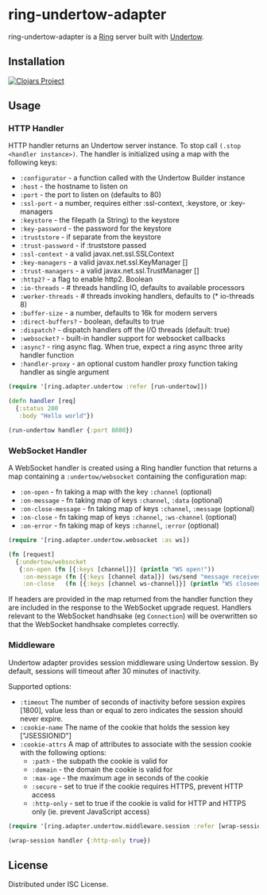 # ring-undertow-adapter

ring-undertow-adapter is a [Ring](https://github.com/ring-clojure/ring) server built with
[Undertow](http://undertow.io).

## Installation

[![Clojars Project](https://img.shields.io/clojars/v/luminus/ring-undertow-adapter.svg)](https://clojars.org/luminus/ring-undertow-adapter)

## Usage

### HTTP Handler

HTTP handler returns an Undertow server instance. To stop call `(.stop <handler instance>)`.
The handler is initialized using a map with the following keys:

* `:configurator` - a function called with the Undertow Builder instance
* `:host` - the hostname to listen on
* `:port` - the port to listen on (defaults to 80)
* `:ssl-port` - a number, requires either :ssl-context, :keystore, or :key-managers
* `:keystore` - the filepath (a String) to the keystore
* `:key-password` - the password for the keystore
* `:truststore` - if separate from the keystore
* `:trust-password` - if :truststore passed
* `:ssl-context` - a valid javax.net.ssl.SSLContext
* `:key-managers` - a valid javax.net.ssl.KeyManager []
* `:trust-managers` - a valid javax.net.ssl.TrustManager []
* `:http2?` - a flag to enable http2. Boolean
* `:io-threads` - # threads handling IO, defaults to available processors
* `:worker-threads` - # threads invoking handlers, defaults to (* io-threads 8)
* `:buffer-size` - a number, defaults to 16k for modern servers
* `:direct-buffers?` - boolean, defaults to true
* `:dispatch?`      - dispatch handlers off the I/O threads (default: true)
* `:websocket?` - built-in handler support for websocket callbacks
* `:async?` - ring async flag. When true, expect a ring async three arity handler function
* `:handler-proxy` - an optional custom handler proxy function taking handler as single argument

```clojure
(require '[ring.adapter.undertow :refer [run-undertow]])

(defn handler [req]
  {:status 200
   :body "Hello world"})

(run-undertow handler {:port 8080})
```

### WebSocket Handler

A WebSocket handler is created using a Ring handler function that returns a map
containing a `:undertow/websocket` containing the configuration map:

* `:on-open` - fn taking a map with the key `:channel` (optional)
* `:on-message` - fn taking map of keys `:channel`, `:data` (optional)
* `:on-close-message` - fn taking map of keys `:channel`, `:message` (optional)
* `:on-close` - fn taking map of keys `:channel`, `:ws-channel` (optional)
* `:on-error` - fn taking map of keys `:channel`, `:error` (optional)

```clojure
(require '[ring.adapter.undertow.websocket :as ws])

(fn [request]
  {:undertow/websocket 
   {:on-open (fn [{:keys [channel]}] (println "WS open!"))
    :on-message (fn [{:keys [channel data]}] (ws/send "message received" channel))
    :on-close   (fn [{:keys [channel ws-channel]}] (println "WS closeed!"))}})
```

If headers are provided in the map returned from the handler function they are included in the
response to the WebSocket upgrade request. Handlers relevant to the WebSocket handhsake (eg
`Connection`) will be overwritten so that the WebSocket handhsake completes correctly.

### Middleware

Undertow adapter provides session middleware using Undertow session. 
By default, sessions will timeout after 30 minutes of inactivity.
  
Supported options:

* `:timeout` The number of seconds of inactivity before session expires [1800], value less than or equal to zero indicates the session
  should never expire.
* `:cookie-name` The name of the cookie that holds the session key [\"JSESSIONID\"]
* `:cookie-attrs` A map of attributes to associate with the session cookie with the following options:
  * `:path`      - the subpath the cookie is valid for
  * `:domain`    - the domain the cookie is valid for
  * `:max-age`   - the maximum age in seconds of the cookie
  * `:secure`    - set to true if the cookie requires HTTPS, prevent HTTP access
  * `:http-only` - set to true if the cookie is valid for HTTP and HTTPS only (ie. prevent JavaScript access)

```clojure
(require '[ring.adapter.undertow.middleware.session :refer [wrap-session]])

(wrap-session handler {:http-only true})
```

## License

Distributed under ISC License.
